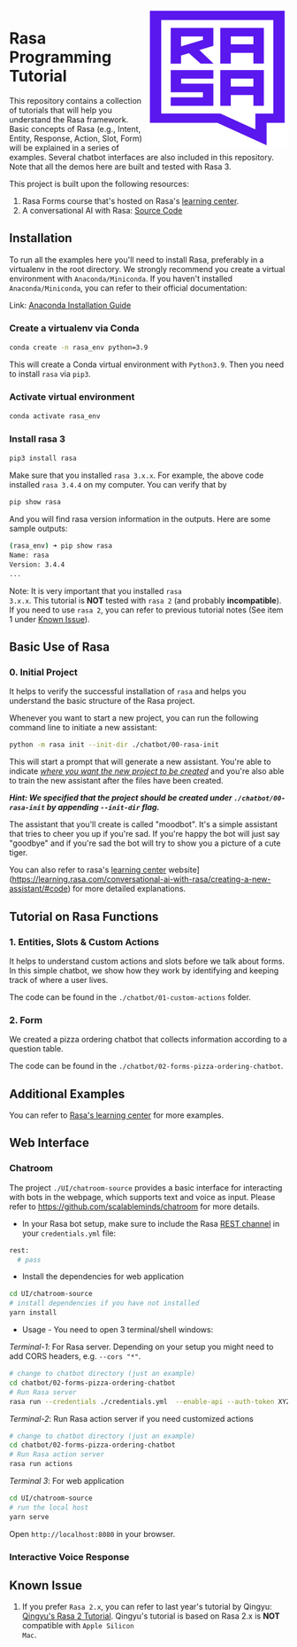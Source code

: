 <img src="square-logo.svg" width=255 height=255 align="right">

#  Rasa Programming Tutorial

This repository contains a collection of tutorials that will help you understand the Rasa framework. Basic concepts of Rasa (e.g., Intent, Entity, Response, Action, Slot, Form) will be explained in a series of examples. Several chatbot interfaces are also included in this repository. Note that all the demos here are built and tested with Rasa 3. 


This project is built upon the following resources:

1. Rasa Forms course that's hosted on Rasa's [learning center](https://learning.rasa.com/).
2. A conversational AI with Rasa: [Source Code](httpss://github.com/RasaHQ/conversational-ai-course-3.x)


## Installation 

To run all the examples here you'll need to install Rasa, preferably in a virtualenv in the root directory. We strongly recommend you create a virtual environment with <code>Anaconda/Miniconda</code>. If you haven't installed <code>Anaconda/Miniconda</code>, you can refer to their official documentation:

Link: [Anaconda Installation Guide](https://conda.io/projects/conda/en/latest/user-guide/install/index.html#)




### Create a virtualenv via Conda
```bash
conda create -n rasa_env python=3.9
```
This will create a Conda virtual environment with <code>Python3.9</code>. Then you need to install <code>rasa</code> via <code>pip3</code>.

### Activate virtual environment
```bash
conda activate rasa_env
```
### Install rasa 3
```bash
pip3 install rasa
```
Make sure that you installed <code>rasa 3.x.x</code>. For example, the above code installed <code>rasa 3.4.4</code> on my computer. You can verify that by 
```bash
pip show rasa
```
And you will find rasa version information in the outputs. Here are some sample outputs:
```bash
(rasa_env) ➜ pip show rasa          
Name: rasa
Version: 3.4.4
...
```

Note: It is very important that you installed <code>rasa 3.x.x</code>. This tutorial is **NOT** tested with <code>rasa 2</code> (and probably **incompatible**). If you need to use <code>rasa 2</code>, you can refer to previous tutorial notes (See item 1 under [Known Issue](#known-issue)).

## Basic Use of Rasa

### 0. Initial Project
It helps to verify the successful installation of `rasa` and helps you understand the basic structure of the Rasa project.

Whenever you want to start a new project, you can run the following command line to initiate a new assistant:
```bash
python -m rasa init --init-dir ./chatbot/00-rasa-init
```
This will start a prompt that will generate a new assistant. You're able to indicate <u>*where you want the new project to be created*</u> and you're also able to train the new assistant after the files have been created.

***Hint: We specified that the project should be created under `./chatbot/00-rasa-init` by appending `--init-dir` flag.***

The assistant that you'll create is called "moodbot". It's a simple assistant that tries to cheer you up if you're sad. If you're happy the bot will just say "goodbye" and if you're sad the bot will try to show you a picture of a cute tiger.

You can also refer to rasa's [learning center](https://learning.rasa.com/conversational-ai-with-rasa/creating-a-new-assistant/#code) website](https://learning.rasa.com/conversational-ai-with-rasa/creating-a-new-assistant/#code) for more detailed explanations. 

## Tutorial on Rasa Functions

### 1. Entities, Slots & Custom Actions

It helps to understand custom actions and slots before we talk about forms. In this simple chatbot, we show how they work by identifying and keeping track of where a user lives. 

The code can be found in the `./chatbot/01-custom-actions` folder.

### 2. Form
We created a pizza ordering chatbot that collects information according to a question table. 

The code can be found in the `./chatbot/02-forms-pizza-ordering-chatbot`.

## Additional Examples
You can refer to [Rasa's learning center](https://learning.rasa.com/) for more examples.


## Web Interface

### Chatroom

The project `./UI/chatroom-source` provides a basic interface for interacting with bots in the webpage, which supports text and voice as input. Please refer to https://github.com/scalableminds/chatroom for more details.

* In your Rasa bot setup, make sure to include the Rasa [REST channel](https://rasa.com/docs/rasa/user-guide/connectors/your-own-website/#rest-channels) in your `credentials.yml` file:
```bash
rest:
  # pass
```

* Install the dependencies for web application
```bash
cd UI/chatroom-source
# install dependencies if you have not installed
yarn install
``` 

* Usage - You need to open 3 terminal/shell windows:


*Terminal-1*: For Rasa server. Depending on your setup you might need to add CORS headers, e.g. `--cors "*"`.

```bash
# change to chatbot directory (just an example)
cd chatbot/02-forms-pizza-ordering-chatbot
# Run Rasa server
rasa run --credentials ./credentials.yml  --enable-api --auth-token XYZ123 --model ./models --endpoints ./endpoints.yml --cors "*"
```

*Terminal-2*: Run Rasa action server if you need customized actions

```bash
# change to chatbot directory (just an example)
cd chatbot/02-forms-pizza-ordering-chatbot
# Run Rasa action server
rasa run actions
```

*Terminal 3*: For web application
   
```bash
cd UI/chatroom-source
# run the local host
yarn serve
```
Open `http://localhost:8080` in your browser.


### Interactive Voice Response




## Known Issue

1. If you prefer <code>Rasa 2.x</code>, you can refer to last year's tutorial by Qingyu: [Qingyu's Rasa 2 Tutorial](https://github.com/QingyuGuo/rasa-2.5-tutorial). Qingyu's tutorial is based on Rasa 2.x</code> is **NOT** compatible with <code>Apple Silicon Mac</code>.
